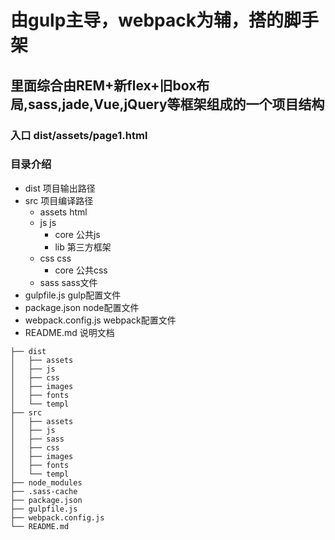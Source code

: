 # 由gulp主导，webpack为辅，搭的脚手架
## 里面综合由REM+新flex+旧box布局,sass,jade,Vue,jQuery等框架组成的一个项目结构
### 入口 dist/assets/page1.html
### 目录介绍
* dist 项目输出路径
* src 项目编译路径
  * assets html
  * js js
    * core 公共js
    * lib 第三方框架
  * css css
    * core 公共css
  * sass sass文件
* gulpfile.js gulp配置文件
* package.json node配置文件
* webpack.config.js webpack配置文件
* README.md 说明文档


```
├── dist
│   ├── assets
│   ├── js
│   ├── css
│   ├── images
│   ├── fonts
│   └── templ
├── src
│   ├── assets
│   ├── js
│   ├── sass
│   ├── css
│   ├── images
│   ├── fonts
│   └── templ
├── node_modules
├── .sass-cache
├── package.json
├── gulpfile.js
├── webpack.config.js
└── README.md
```
